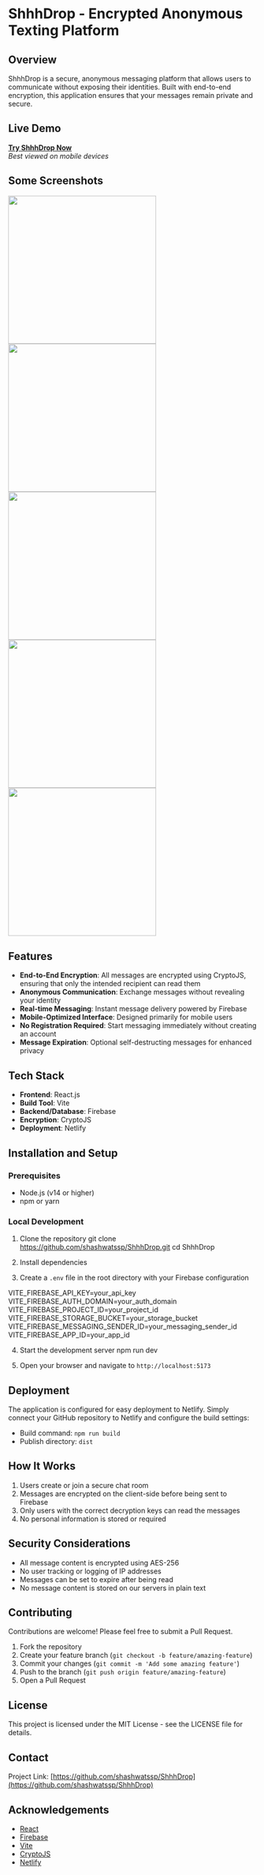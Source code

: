 # ShhhDrop - Encrypted Anonymous Texting Platform

## Overview

ShhhDrop is a secure, anonymous messaging platform that allows users to communicate without exposing their identities. Built with end-to-end encryption, this application ensures that your messages remain private and secure.

## Live Demo

**[Try ShhhDrop Now](https://shhhdrop.netlify.app/)**  
*Best viewed on mobile devices*

## Some Screenshots

<img src="https://github.com/user-attachments/assets/dacd507d-44e5-475a-b39e-2e7ca4ccfed4" width="300" />

 <img src="https://github.com/user-attachments/assets/42adb50f-d898-4e6a-9686-b255089b2495" width="300" />

 <img src="https://github.com/user-attachments/assets/b91e49b9-17d3-4f8a-9456-4088bfe355a7" width="300" />

 <img src="https://github.com/user-attachments/assets/0c40ee13-531e-49af-872d-b63fd79cbb40" width="300" />

 <img src="https://github.com/user-attachments/assets/5db76635-c9fd-4f47-8973-939d8a621469" width="300" />

## Features

- **End-to-End Encryption**: All messages are encrypted using CryptoJS, ensuring that only the intended recipient can read them
- **Anonymous Communication**: Exchange messages without revealing your identity
- **Real-time Messaging**: Instant message delivery powered by Firebase
- **Mobile-Optimized Interface**: Designed primarily for mobile users
- **No Registration Required**: Start messaging immediately without creating an account
- **Message Expiration**: Optional self-destructing messages for enhanced privacy

## Tech Stack

- **Frontend**: React.js
- **Build Tool**: Vite
- **Backend/Database**: Firebase
- **Encryption**: CryptoJS
- **Deployment**: Netlify

## Installation and Setup

### Prerequisites
- Node.js (v14 or higher)
- npm or yarn

### Local Development

1. Clone the repository
git clone https://github.com/shashwatssp/ShhhDrop.git
cd ShhhDrop


2. Install dependencies


3. Create a `.env` file in the root directory with your Firebase configuration

VITE_FIREBASE_API_KEY=your_api_key
VITE_FIREBASE_AUTH_DOMAIN=your_auth_domain
VITE_FIREBASE_PROJECT_ID=your_project_id
VITE_FIREBASE_STORAGE_BUCKET=your_storage_bucket
VITE_FIREBASE_MESSAGING_SENDER_ID=your_messaging_sender_id
VITE_FIREBASE_APP_ID=your_app_id


4. Start the development server
npm run dev


5. Open your browser and navigate to `http://localhost:5173`

## Deployment

The application is configured for easy deployment to Netlify. Simply connect your GitHub repository to Netlify and configure the build settings:

- Build command: `npm run build`
- Publish directory: `dist`

## How It Works

1. Users create or join a secure chat room
2. Messages are encrypted on the client-side before being sent to Firebase
3. Only users with the correct decryption keys can read the messages
4. No personal information is stored or required

## Security Considerations

- All message content is encrypted using AES-256
- No user tracking or logging of IP addresses
- Messages can be set to expire after being read
- No message content is stored on our servers in plain text

## Contributing

Contributions are welcome! Please feel free to submit a Pull Request.

1. Fork the repository
2. Create your feature branch (`git checkout -b feature/amazing-feature`)
3. Commit your changes (`git commit -m 'Add some amazing feature'`)
4. Push to the branch (`git push origin feature/amazing-feature`)
5. Open a Pull Request

## License

This project is licensed under the MIT License - see the LICENSE file for details.

## Contact

Project Link: [https://github.com/shashwatssp/ShhhDrop](https://github.com/shashwatssp/ShhhDrop)

## Acknowledgements

- [React](https://reactjs.org/)
- [Firebase](https://firebase.google.com/)
- [Vite](https://vitejs.dev/)
- [CryptoJS](https://cryptojs.gitbook.io/docs/)
- [Netlify](https://www.netlify.com/)
